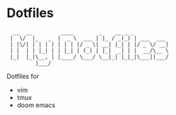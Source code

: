 # Dotfiles

```
  __  __         ____        _    __ _ _
 |  \/  |_   _  |  _ \  ___ | |_ / _(_) | ___  ___
 | |\/| | | | | | | | |/ _ \| __| |_| | |/ _ \/ __|
 | |  | | |_| | | |_| | (_) | |_|  _| | |  __/\__ \
 |_|  |_|\__, | |____/ \___/ \__|_| |_|_|\___||___/
         |___/
```

Dotfiles for
- vim
- tmux
- doom emacs
